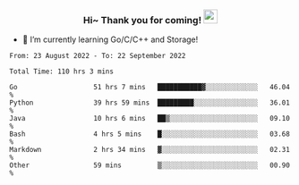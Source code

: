 <h3 align="center">
    Hi~ Thank you for coming!
    <img src="https://media.giphy.com/media/hvRJCLFzcasrR4ia7z/giphy.gif" width="25px">
</h3>

<!--
**pineapple-man/pineapple-man** is a ✨ _special_ ✨ repository because its `README.md` (this file) appears on your GitHub profile.

Here are some ideas to get you started:
- 🔭 I’m currently working on ...
- 🤔 I’m looking for help with ...
- 💬 Ask me about ...
- 📫 How to reach me: ...
- 😄 Pronouns: ...
- ⚡ Fun fact: 
- 👯 I’m looking to collaborate on kubernetes
-->
- 🌱 I’m currently learning Go/C/C++ and Storage!

<!--START_SECTION:waka-->

```text
From: 23 August 2022 - To: 22 September 2022

Total Time: 110 hrs 3 mins

Go                   51 hrs 7 mins   ███████████▓░░░░░░░░░░░░░   46.04 %
Python               39 hrs 59 mins  █████████░░░░░░░░░░░░░░░░   36.01 %
Java                 10 hrs 6 mins   ██▒░░░░░░░░░░░░░░░░░░░░░░   09.10 %
Bash                 4 hrs 5 mins    █░░░░░░░░░░░░░░░░░░░░░░░░   03.68 %
Markdown             2 hrs 34 mins   ▓░░░░░░░░░░░░░░░░░░░░░░░░   02.31 %
Other                59 mins         ▒░░░░░░░░░░░░░░░░░░░░░░░░   00.90 %
```

<!--END_SECTION:waka-->
